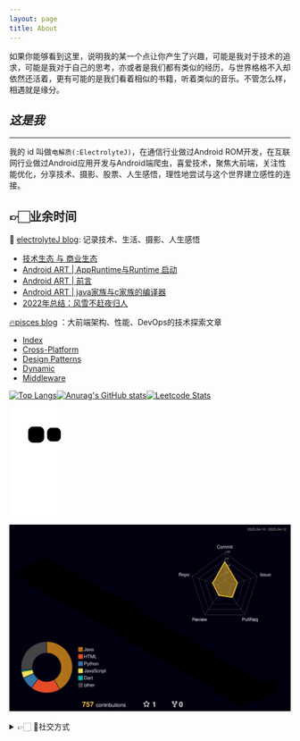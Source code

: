 ```yaml
---
layout: page
title: About
---
```


如果你能够看到这里，说明我的某一个点让你产生了兴趣，可能是我对于技术的追求，可能是我对于自己的思考，亦或者是我们都有类似的经历，与世界格格不入却依然还活着，更有可能的是我们看着相似的书籍，听着类似的音乐。不管怎么样，相遇就是缘分。

## _这是我_

---

我的 id 叫做`电解质(:ElectrolyteJ)`，在通信行业做过Android ROM开发，在互联网行业做过Android应用开发与Android端爬虫，喜爱技术，聚焦大前端，关注性能优化，分享技术、摄影、股票、人生感悟，理性地尝试与这个世界建立感性的连接。

## 👉🏻业余时间

📒 [electrolyteJ blog](https://electrolyteJ.github.io/blog): 记录技术、生活、摄影、人生感悟

<!-- BLOG-POST-LIST:START -->
- [技术生态 与 商业生态](https://electrolyteJ.github.io/blog//2023-03-21/biz-tech-ecosystem)
- [Android ART \|  AppRuntime与Runtime 启动](https://electrolyteJ.github.io/blog//2023-02-05/art-runtime-startup)
- [Android ART \|  前言](https://electrolyteJ.github.io/blog//2023-02-04/art-foreword)
- [Android ART \| java家族与c家族的编译器](https://electrolyteJ.github.io/blog//2023-02-01/art-compiler1)
- [2022年总结：风雪不赶夜归人](https://electrolyteJ.github.io/blog//2023-01-20/2022summary)
<!-- BLOG-POST-LIST:END -->

[🔥pisces blog](https://big-frontend.github.io/pisces/) ：大前端架构、性能、DevOps的技术探索文章

<!-- pisces:START -->
- [Index](https://big-frontend.github.io/pisces/)
- [Cross-Platform](https://big-frontend.github.io/pisces/cross_platform/)
- [Design Patterns](https://big-frontend.github.io/pisces/arch/design_patterns/)
- [Dynamic](https://big-frontend.github.io/pisces/arch/dynamic/)
- [Middleware](https://big-frontend.github.io/pisces/arch/middleware/)
<!-- pisces:END -->


<p dir="auto"><a target="_blank" rel="noopener noreferrer nofollow" href="https://camo.githubusercontent.com/b555ae1ab0d52ee86f427648638deddae3244859783128e57c6592059fef937a/68747470733a2f2f6769746875622d726561646d652d73746174732e76657263656c2e6170702f6170693f757365726e616d653d656c656374726f6c7974654a26636f756e745f707269766174653d747275652673686f775f69636f6e733d7472756526696e636c7564655f616c6c5f636f6d6d6974733d7472756526686964655f626f726465723d7472756526746578745f636f6c6f723d3737372662675f636f6c6f723d3030303030303030"><img src="https://camo.githubusercontent.com/5ecfdcccaf3dba05b383d0ed42666aaec57f183606091624cc036d94efea486f/68747470733a2f2f6769746875622d726561646d652d73746174732e76657263656c2e6170702f6170692f746f702d6c616e67732f3f757365726e616d653d656c656374726f6c7974654a26686964653d736373732c6373732c6c6573732c68746d6c266c61796f75743d636f6d7061637426686964655f7469746c653d7472756526686964655f626f726465723d74727565266c616e67735f636f756e743d31322662675f636f6c6f723d303030303030303026746578745f636f6c6f723d373737" alt="Top Langs" data-canonical-src="https://github-readme-stats.vercel.app/api/top-langs/?username=electrolyteJ&amp;hide=scss,css,less,html&amp;layout=compact&amp;hide_title=true&amp;hide_border=true&amp;langs_count=12&amp;bg_color=00000000&amp;text_color=777" style="max-width: 100%;"></a><a href="https://leetcode.cn/u/electrolytej/" rel="nofollow"><img src="https://camo.githubusercontent.com/b555ae1ab0d52ee86f427648638deddae3244859783128e57c6592059fef937a/68747470733a2f2f6769746875622d726561646d652d73746174732e76657263656c2e6170702f6170693f757365726e616d653d656c656374726f6c7974654a26636f756e745f707269766174653d747275652673686f775f69636f6e733d7472756526696e636c7564655f616c6c5f636f6d6d6974733d7472756526686964655f626f726465723d7472756526746578745f636f6c6f723d3737372662675f636f6c6f723d3030303030303030" alt="Anurag's GitHub stats" data-canonical-src="https://github-readme-stats.vercel.app/api?username=electrolyteJ&amp;count_private=true&amp;show_icons=true&amp;include_all_commits=true&amp;hide_border=true&amp;text_color=777&amp;bg_color=00000000" style="max-width: 100%;"></a><a target="_blank" rel="noopener noreferrer nofollow" href="https://camo.githubusercontent.com/5ecfdcccaf3dba05b383d0ed42666aaec57f183606091624cc036d94efea486f/68747470733a2f2f6769746875622d726561646d652d73746174732e76657263656c2e6170702f6170692f746f702d6c616e67732f3f757365726e616d653d656c656374726f6c7974654a26686964653d736373732c6373732c6c6573732c68746d6c266c61796f75743d636f6d7061637426686964655f7469746c653d7472756526686964655f626f726465723d74727565266c616e67735f636f756e743d31322662675f636f6c6f723d303030303030303026746578745f636f6c6f723d373737"><img src="https://camo.githubusercontent.com/978616c3e219f45c10aa94ee1ab478d56bba51510974d8f82d4e8c13515d78cf/68747470733a2f2f6c656574636172642e6a61636f626c696e2e636f6f6c2f656c656374726f6c7974654a3f736974653d636e267468656d653d6461726b26626f726465723d30" alt="Leetcode Stats" data-canonical-src="https://leetcard.jacoblin.cool/electrolyteJ?site=cn&amp;theme=dark&amp;border=0" style="max-width: 100%;"></a></p>
<p dir="auto"><a target="_blank" rel="noopener noreferrer" href="https://github.com/electrolyteJ/electrolyteJ/blob/output/github-contribution-grid-snake.svg"><img src="https://github.com/electrolyteJ/electrolyteJ/raw/output/github-contribution-grid-snake.svg" alt="Snake animation" style="max-width: 100%;"></a></p>
<p dir="auto"><a target="_blank" rel="noopener noreferrer" href="https://github.com/electrolyteJ/electrolyteJ/blob/master/profile-3d-contrib/profile-night-rainbow.svg"><img src="https://github.com/electrolyteJ/electrolyteJ/raw/master/profile-3d-contrib/profile-night-rainbow.svg" alt="3d contrib" style="max-width: 100%;"></a></p>
<!-- ![Anurag's GitHub stats](https://github-readme-stats.vercel.app/api?username=electrolyteJ&count_private=true&show_icons=true&include_all_commits=true&hide_border=true&text_color=777&bg_color=00000000)![Top Langs](https://github-readme-stats.vercel.app/api/top-langs/?username=electrolyteJ&hide=scss,css,less,html&layout=compact&hide_title=true&hide_border=true&langs_count=12&bg_color=00000000&text_color=777)[![Leetcode Stats](https://leetcard.jacoblin.cool/electrolyteJ?site=cn&theme=dark&border=0)](https://leetcode.cn/u/electrolytej/)

![Snake animation](https://github.com/electrolyteJ/electrolyteJ/blob/output/github-contribution-grid-snake.svg)

![3d contrib](https://github.com/electrolyteJ/electrolyteJ/blob/master/profile-3d-contrib/profile-night-rainbow.svg) -->

☕️全栈-🐱开源项目
  - 🚀[bundles-assembler](https://github.com/electrolyteJ/bundles-assembler)：组件化的脚手架工程，通过图形化界面交互可以管理模块是否参与编译，是否源码编译，是否二进制编译，这样大大提高了构建速度
  - 👻[padb](https://github.com/ghost-plan/padb)：用python3封装丰富的操作设备和伪造设备信息的指令，且提供易于扩展的命令行框架
  - ♓[pisces](https://github.com/big-frontend/pisces)：大前端项目实践
  - 🌏[super-retrofit](https://github.com/electrolyteJ/super-retrofit)：让Retrofit自由选择网络库，而不只是OkHttp这一种选择

> 但行好事，莫问前程

<!-- [![Readme Card](https://github-readme-stats.vercel.app/api/pin/?username=electrolyteJ&repo=github-readme-stats&show_owner=true)](https://github.com/electrolyteJ/github-readme-stats) -->


<details>
<summary>
  👉🏻 🤝社交方式
</summary>
<ul>
{% if site.social.zhihu %}

  <li>
    知乎：<a title="{{ site.social.zhihu }} zhihu" href="https://www.zhihu.com/people/{{ site.social.zhihu }} " target="_blank">
      <!-- <span class="fa-stack fa-lg"> -->
      <!-- <i class="fa   fa-inverse  fa-2x">知</i> -->
      <i class="fa   fa-stop-circle  fa-2x">知</i>
      <!-- <i class="fa fa-check-circle fa-2x"></i> -->
      <!-- <i class="fa fa-stack-1x fa-circle-o"></i> -->
      <!-- </span> -->
    </a>
  </li>
{% endif %} 
{% if site.social.weibo %}
  <li>
    微博：
    <a title="{{ site.social.weibo }} weibo" href="http://weibo.com/{{ site.social.weibo }} " target="_blank">
      <i class="fa fa-weibo fa-2x"></i>
    </a>
  </li>
{% endif %}
<!-- {% if site.social.bilibili %}
  <li>
    做视频的地方：<a title="{{ site.social.bilibili }} bilibili" href="https://space.bilibili.com/{{ site.social.bilibili }} " target="_blank">
      <i class="fa   fa-stop-circle  fa-2x">bilibili</i>
    </a>
  </li>
{% endif %} -->

{% if site.social.github %}
<li>
github： <a title="{{ site.social.github }} on Github" href="https://github.com/{{ site.social.github }}" target="_blank"><i class="fa fa-github fa-2x"></i></a>
</li>
{% endif %}

{% if site.social.douban %}

  <li>
    豆瓣：<a title="{{ site.social.douban }} douban" href="https://www.douban.com/people/{{ site.social.douban }} " target="_blank">
      <!-- <span class="fa-stack fa-lg"> -->
        <!-- <i class="fa   fa-inverse  fa-2x">知</i> -->
        <i class="fa   fa-stop-circle  fa-2x">豆</i>
        <!-- <i class="fa fa-check-circle fa-2x"></i> -->
        <!-- <i class="fa fa-stack-1x fa-circle-o"></i> -->
      <!-- </span> -->
    </a>
  </li>
{% endif %}
</ul>
</details>
